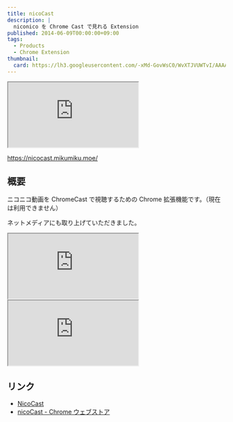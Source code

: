 ```yaml
---
title: nicoCast
description: |
  niconico を Chrome Cast で見れる Extension
published: 2014-06-09T00:00:00+09:00
tags:
  - Products
  - Chrome Extension
thumbnail:
  card: https://lh3.googleusercontent.com/-xMd-GovWsC0/WvXTJVUWTvI/AAAAAAAAAGE/kGvSf17xPfkXdy2kdnh55uLH7YG4oSpzgCE0YBhgL/
---
```


<iframe data-style="wide" src="https://embed.nicovideo.jp/watch/sm23696042"></iframe>

https://nicocast.mikumiku.moe/

## 概要

ニコニコ動画を ChromeCast で視聴するための Chrome 拡張機能です。（現在は利用できません）

ネットメディアにも取り上げていただきました。

<iframe data-aspect="none" height="150" src="https://hatenablog-parts.com/embed?url=http://getnews.jp/archives/596236"></iframe>

<iframe data-aspect="none" height="150" src="https://hatenablog-parts.com/embed?url=https://weekly.ascii.jp/elem/000/000/229/229749/"></iframe>

## リンク

- [NicoCast](https://nicocast.mikumiku.moe/)
- [nicoCast - Chrome ウェブストア](https://chrome.google.com/webstore/detail/nicocast/eenipglaffhnoinogndbmbdkmdlcedal?hl=ja)
